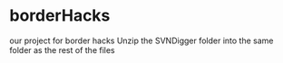 # borderHacks
our project for border hacks
Unzip the   SVNDigger folder into the same folder as the rest of the files
